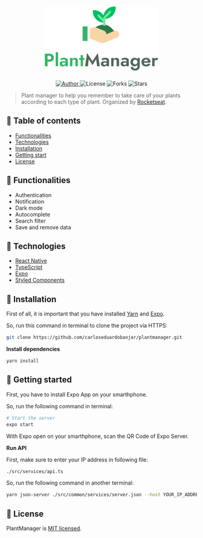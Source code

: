 <h1 align="center">
   <img
        alt="PlantManager"
        title="PlantManager"
        src=".github/logo.svg"
        width="300"
    />
</h1>

<p align="center">
  <a href="https://github.com/carloseduardobanjar" target="_blank">
    <img src="https://img.shields.io/badge/author-carloseduardobanjar-32b768" alt="Author">
  </a>

  <img src="https://img.shields.io/badge/license-MIT-%2332B768" alt="License">
  
  <img src="https://img.shields.io/github/forks/carloseduardobanjar/plantmanager?color=32b768" alt="Forks">     

  <img src="https://img.shields.io/github/stars/carloseduardobanjar/plantmanager?color=32b768" alt="Stars">
</p>

> Plant manager to help you remember to take care of your plants according to each type of plant. Organized by [Rocketseat](https://rocketseat.com.br/).

## 🔗 Table of contents
- [Functionalities](#functionalities)
- [Technologies](#technologies)
- [Installation](#installation)
- [Getting start](#start)
- [License](#license)

## 🔨 Functionalities <a name="functionalities"/>
- Authentication
- Notification
- Dark mode
- Autocomplete
- Search filter
- Save and remove data

## 📌 Technologies <a name="technologies"/>

- [React Native](https://reactnative.dev/)
- [TypeScript](https://www.typescriptlang.org/)
- [Expo](https://expo.io/)
- [Styled Components](https://styled-components.com/)

## 📂 Installation <a name="installation"/>

First of all, it is important that you have installed [Yarn](https://yarnpkg.com/) and [Expo](https://expo.io/).

So, run this command in terminal to clone the project via HTTPS:

```bash
git clone https://github.com/carloseduardobanjar/plantmanager.git
```

**Install dependencies**

```bash
yarn install
```

## 🚀 Getting started <a name="start"/>

First, you have to install Expo App on your smarthphone.

So, run the following command in terminal:

```bash
# Start the server
expo start
```

With Expo open on your smarthphone, scan the QR Code of Expo Server.

**Run API**

First, make sure to enter your IP address in following file:

```bash
./src/services/api.ts
```

So, run the following command in another terminal:

```bash
yarn json-server ./src/common/services/server.json --host YOUR_IP_ADDRESS --port 3333
```

## 📕 License <a name="license"/>

PlantManager is [MIT licensed](https://choosealicense.com/licenses/mit/).

